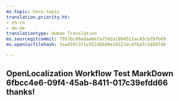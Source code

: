 ```yaml
---
ms.topic: hero-topic
translation.priority.ht:
- zh-cn
- de-de
translationtype: Human Translation
ms.sourcegitcommit: 7957bc08edaa0efa7582a1884511ac43cbf6fb09
ms.openlocfilehash: 1ea4591371e352db699e18523ac4fbafc5468fdb

---
```

## OpenLocalization Workflow Test MarkDown 6fbcc4e6-09f4-45ab-8411-017c39efdd66 thanks!



<!--HONumber=Jul16_HO3-->


